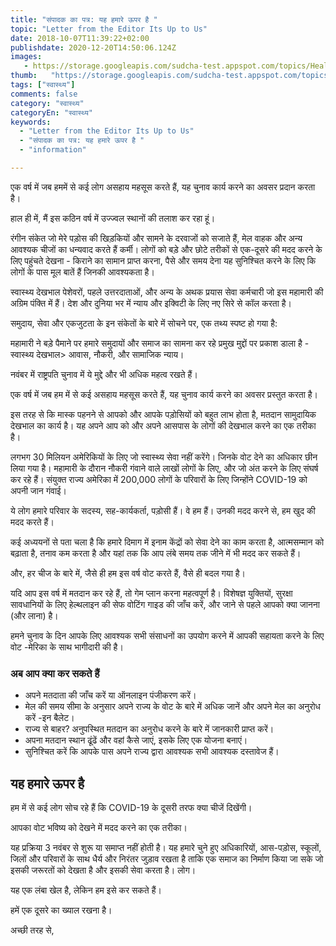 ```yaml
---
title: "संपादक का पत्र: यह हमारे ऊपर है "
topic: "Letter from the Editor Its Up to Us"
date: 2018-10-07T11:39:22+02:00
publishdate: 2020-12-20T14:50:06.124Z
images: 
   - https://storage.googleapis.com/sudcha-test.appspot.com/topics/Health/default-selection/13.jpg
thumb:   "https://storage.googleapis.com/sudcha-test.appspot.com/topics/Health/default-selection/thumb/13.jpg"
tags: ["स्वास्थ्य"]
comments: false
category: "स्वास्थ्य"
categoryEn: "स्वास्थ्य"
keywords: 
  - "Letter from the Editor Its Up to Us"
  - "संपादक का पत्र: यह हमारे ऊपर है "
  - "information"

---
```

<p> एक वर्ष में जब हममें से कई लोग असहाय महसूस करते हैं, यह चुनाव कार्य करने का अवसर प्रदान करता है। </p> <p> हाल ही में, मैं इस कठिन वर्ष में उज्ज्वल स्थानों की तलाश कर रहा हूं। </p> <p> रंगीन संकेत जो मेरे पड़ोस की खिड़कियों और सामने के दरवाजों को सजाते हैं, मेल वाहक और अन्य आवश्यक चीजों का धन्यवाद करते हैं कर्मी। लोगों को बड़े और छोटे तरीकों से एक-दूसरे की मदद करने के लिए पहुंचते देखना - किराने का सामान प्राप्त करना, पैसे और समय देना यह सुनिश्चित करने के लिए कि लोगों के पास मूल बातें हैं जिनकी आवश्यकता है। </p> <p> स्वास्थ्य देखभाल पेशेवरों, पहले उत्तरदाताओं, और अन्य के अथक प्रयास सेवा कर्मचारी जो इस महामारी की अग्रिम पंक्ति में हैं। देश और दुनिया भर में न्याय और इक्विटी के लिए नए सिरे से कॉल करता है। </p> <p> समुदाय, सेवा और एकजुटता के इन संकेतों के बारे में सोचने पर, एक तथ्य स्पष्ट हो गया है: </p> <p> महामारी ने बड़े पैमाने पर हमारे समुदायों और समाज का सामना कर रहे प्रमुख मुद्दों पर प्रकाश डाला है - स्वास्थ्य देखभाल> आवास, नौकरी, और सामाजिक न्याय। </p> <p> नवंबर में राष्ट्रपति चुनाव में ये मुद्दे और भी अधिक महत्व रखते हैं। </p> <p> एक वर्ष में जब हम में से कई असहाय महसूस करते हैं, यह चुनाव कार्य करने का अवसर प्रस्तुत करता है। </p> <p> इस तरह से कि मास्क पहनने से आपको और आपके पड़ोसियों को बहुत लाभ होता है, मतदान सामुदायिक देखभाल का कार्य है। यह अपने आप को और अपने आसपास के लोगों की देखभाल करने का एक तरीका है। </p> <p> लगभग 30 मिलियन अमेरिकियों के लिए जो स्वास्थ्य सेवा नहीं करेंगे। जिनके वोट देने का अधिकार छीन लिया गया है। महामारी के दौरान नौकरी गंवाने वाले लाखों लोगों के लिए, और जो अंत करने के लिए संघर्ष कर रहे हैं। संयुक्त राज्य अमेरिका में 200,000 लोगों के परिवारों के लिए जिन्होंने COVID-19 को अपनी जान गंवाई। </p> <p> ये लोग हमारे परिवार के सदस्य, सह-कार्यकर्ता, पड़ोसी हैं। वे हम हैं। उनकी मदद करने से, हम खुद की मदद करते हैं। </p> <p> कई अध्ययनों से पता चला है कि हमारे दिमाग में इनाम केंद्रों को सेवा देने का काम करता है, आत्मसम्मान को बढ़ाता है, तनाव कम करता है और यहां तक ​​कि आप लंबे समय तक जीने में भी मदद कर सकते हैं। </p> <p> और, हर चीज के बारे में, जैसे ही हम इस वर्ष वोट करते हैं, वैसे ही बदल गया है। </p> <p> यदि आप इस वर्ष में मतदान कर रहे हैं, तो गेम प्लान करना महत्वपूर्ण है। विशेषज्ञ युक्तियों, सुरक्षा सावधानियों के लिए हेल्थलाइन की सेफ वोटिंग गाइड की जाँच करें, और जाने से पहले आपको क्या जानना (और लाना) है। </p> <p> हमने चुनाव के दिन आपके लिए आवश्यक सभी संसाधनों का उपयोग करने में आपकी सहायता करने के लिए वोट -मेरिका के साथ भागीदारी की है। </p> <h3> अब आप क्या कर सकते हैं </h3> <ul> <li> अपने मतदाता की जाँच करें या ऑनलाइन पंजीकरण करें। </li> <li> मेल की समय सीमा के अनुसार अपने राज्य के वोट के बारे में अधिक जानें और अपने मेल का अनुरोध करें -इन बैलेट। </li> <li> राज्य से बाहर? अनुपस्थित मतदान का अनुरोध करने के बारे में जानकारी प्राप्त करें। </li> <li> अपना मतदान स्थान ढूंढें और वहां कैसे जाएं, इसके लिए एक योजना बनाएं। </li> <li> सुनिश्चित करें कि आपके पास अपने राज्य द्वारा आवश्यक सभी आवश्यक दस्तावेज हैं। </li> </ul> <h2> यह हमारे ऊपर है </h2> <p> हम में से कई लोग सोच रहे हैं कि COVID-19 के दूसरी तरफ क्या चीजें दिखेंगी। </p> <p> आपका वोट भविष्य को देखने में मदद करने का एक तरीका। </p> <p> यह प्रक्रिया 3 नवंबर से शुरू या समाप्त नहीं होती है। यह हमारे चुने हुए अधिकारियों, आस-पड़ोस, स्कूलों, जिलों और परिवारों के साथ धैर्य और निरंतर जुड़ाव रखता है ताकि एक समाज का निर्माण किया जा सके जो इसकी जरूरतों को देखता है और इसकी सेवा करता है। लोग। </p> <p> यह एक लंबा खेल है, लेकिन हम इसे कर सकते हैं। </p> <p> हमें एक दूसरे का ख्याल रखना है। </p> <p> अच्छी तरह से, </p> 